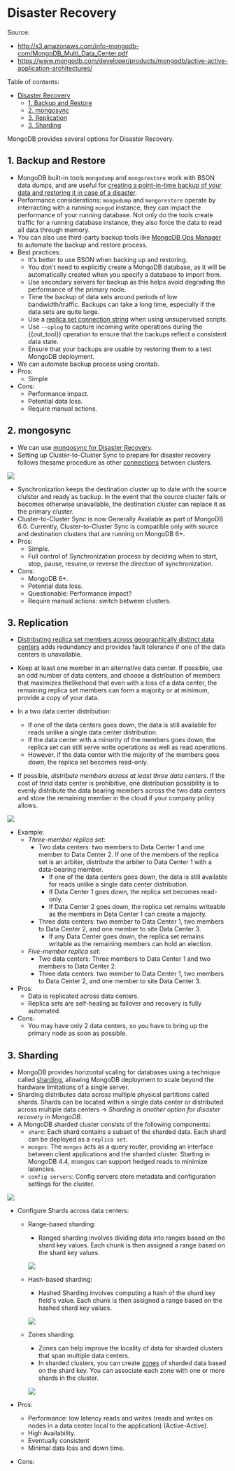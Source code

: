 # Disaster Recovery

Source:

- <http://s3.amazonaws.com/info-mongodb-com/MongoDB_Multi_Data_Center.pdf>
- <https://www.mongodb.com/developer/products/mongodb/active-active-application-architectures/>

Table of contents:

- [Disaster Recovery](#disaster-recovery)
  - [1. Backup and Restore](#1-backup-and-restore)
  - [2. mongosync](#2-mongosync)
  - [3. Replication](#3-replication)
  - [3. Sharding](#3-sharding)

MongoDB provides several options for Disaster Recovery.

## 1. Backup and Restore

- MongoDB built-in tools `mongodump` and `mongorestore` work with BSON data dumps, and are useful for [creating a point-in-time backup of your data and restoring it in case of a disaster](https://www.mongodb.com/docs/manual/tutorial/backup-and-restore-tools/).
- Performance considerations: `mongodump` and `mongorestore` operate by interracting with a running `mongod` instance, they can impact the performance of your running database. Not only do the tools create traffic for a running database instance, they also force the data to read all data through memory.
- You can also use third-party backup tools like [MongoDB Ops Manager](https://www.mongodb.com/docs/ops-manager/current/tutorial/nav/backup-use/) to automate the backup and restore process.
- Best practices:
  - It's better to use BSON when backing up and restoring.
  - You don't need to explicitly create a MongoDB database, as it will be automatically created when you specify a database to import from.
  - Use secondary servers for backup as this helps avoid degrading the performance of the primary node.
  - Time the backup of data sets around periods of low bandwidth/traffic. Backups can take a long time, especially if the data sets are quite large.
  - Use a [replica set connection string](https://docs.mongodb.com/manual/reference/connection-string/) when using unsupervised scripts.
  - Use `--oplog` to capture incoming write operations during the {{out_tool}} operation to ensure that the backups reflect a consistent data state.
  - Ensure that your backups are usable by restoring them to a test MongoDB deployment.
- We can automate backup process using crontab.
- Pros:
  - Simple
- Cons:
  - Performance impact.
  - Potential data loss.
  - Require manual actions.

## 2. mongosync

- We can use [mongosync for Disaster Recovery](https://www.mongodb.com/docs/cluster-to-cluster-sync/current/reference/disaster-recovery/).
- Setting up Cluster-to-Cluster Sync to prepare for disaster recovery follows thesame procedure as other [connections](https://www.mongodb.com/docs/cluster-to-cluster-sync/current/connecting/#std-label-c2c-connecting) between clusters.

![](https://webimages.mongodb.com/_com_assets/cms/l3vrj3vkdvt6vwze2-Screen%20Shot%202022-06-01%20at%209.47.40%20AM.png?auto=format%252Ccompress)

- Synchronization keeps the destination cluster up to date with the source clulster and ready as backup. In the event that the source cluster fails or becomes otherwise unavailable, the destination cluster can replace it as the primary cluster.
- Cluster-to-Cluster Sync is now Generally Available as part of MongoDB 6.0. Currently, Cluster-to-Cluster Sync is compatible only with source and destination clusters that are running on MongoDB 6+.
- Pros:
  - Simple.
  - Full control of Synchronization process by deciding when to start, stop, pause, resume,or reverse the direction of synchronization.
- Cons:
  - MongoDB 6+.
  - Potential data loss.
  - Questionable: Performance impact?
  - Require manual actions: switch between clusters.

## 3. Replication

- [Distributing replica set members across geographically distinct data centers](https://www.mongodb.com/docs/manual/core/replica-set-architecture-geographically-distributed/) adds redundancy and provides fault tolerance if one of the data centers is unavailable.
- Keep at least one member in an alternative data center. If possible, use an odd number of data centers, and choose a distribution of members that maximizes thelikehood that even with a loss of a data center, the remaining replica set members can form a majority or at minimum, provide a copy of your data.
- In a two data center distribution:

  - If one of the data centers goes down, the data is still available for reads unlike a single data center distribution.
  - If the data center with a minority of the members goes down, the replica set can still serve write operations as well as read operations.
  - However, if the data center with the majority of the members goes down, the replica set becomes read-only.

- If possible, _distribute members across at least three data centers_. If the cost of thrid data center is prohibitive, one distribution possibility is to evenly distribute the data bearing members across the two data centers and store the remaining member in the cloud if your company policy allows.

![](https://www.mongodb.com/docs/manual/images/replica-set-three-data-centers.bakedsvg.svg)

- Example:
  - _Three-member replica set_:
    - Two data centers: two members to Data Center 1 and one member to Data Center 2. If one of the members of the replica set is an arbiter, distribute the arbiter to Data Center 1 with a data-bearing member.
      - If one of the data centers goes down, the data is still available for reads unlike a single data center distribution.
      - If Data Center 1 goes down, the replica set becomes read-only.
      - If Data Center 2 goes down, the replica set remains writeable as the members in Data Center 1 can create a majority.
    - Three data centers: two member to Data Center 1, two members to Data Center 2, and one member to site Data Center 3.
      - If any Data Center goes down, the replica set remains writable as the remaining members can hold an election.
  - _Five-member replica set_:
    - Two data centers: Three members to Data Center 1 and two members to Data Center 2.
    - Three data centers: two member to Data Center 1, two members to Data Center 2, and one member to site Data Center 3.
- Pros:
  - Data is replicated across data centers.
  - Replica sets are self-healing as failover and recovery is fully automated.
- Cons:
  - You may have only 2 data centers, so you have to bring up the primary node as soon as possible.

## 3. Sharding

- MongoDB provides horizontal scaling for databases using a technique called [sharding](https://docs.mongodb.org/manual/core/sharding-introduction/), allowing MongoDB deployment to scale beyond the hardware limitations of a single server.
- Sharding distributes data across multiple physical partitions called shards. Shards can be located within a single data center or distributed across multiple data centers -> _Sharding is another option for disaster recovery in MongoDB_.
- A MongoDB sharded cluster consists of the following components:
  - `shard`: Each shard contains a subset of the sharded data. Each shard can be deployed as a `replica set`.
  - `mongos`: The `mongos` acts as a query router, providing an interface between client applications and the sharded cluster. Starting in MongoDB 4.4, mongos can support hedged reads to minimize latencies.
  - `config servers`: Config servers store metadata and configuration settings for the cluster.

![](https://www.mongodb.com/docs/manual/images/sharded-cluster-production-architecture.bakedsvg.svg)

- Configure Shards across data centers:

  - Range-based sharding:

    - Ranged sharding involves dividing data into ranges based on the shard key values. Each chunk is then assigned a range based on the shard key values.

    ![](https://www.mongodb.com/docs/manual/images/sharding-range-based.bakedsvg.svg)

  - Hash-based sharding:

    - Hashed Sharding involves computing a hash of the shard key field's value. Each chunk is then assigned a range based on the hashed shard key values.

    ![](https://www.mongodb.com/docs/manual/images/sharding-hash-based.bakedsvg.svg)

  - Zones sharding:

    - Zones can help improve the locality of data for sharded clusters that span multiple data centers.
    - In sharded clusters, you can create [zones](https://www.mongodb.com/docs/manual/reference/glossary/#std-term-zone) of sharded data based on the shard key. You can associate each zone with one or more shards in the cluster.

    ![](https://www.mongodb.com/docs/manual/images/sharded-cluster-zones.bakedsvg.svg)

- Pros:
  - Performance: low latency reads and writes (reads and writes on nodes in a data center local to the application) (Active-Active).
  - High Availability.
  - Eventually consistent
  - Minimal data loss and down time.
- Cons:
